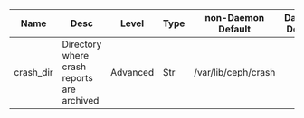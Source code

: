 | Name | Desc | Level | Type | non-Daemon Default | Daemon Default | Min | Max | Valid Values | verbatim | See also | Flags | Services | Validator | Long Desc | Tags |
| --- | --- | --- | --- | --- | --- | --- | --- | --- | --- | --- | --- | --- | --- | --- | --- |
| <span id="SP_crash_dir">crash_dir</span> |  Directory where crash reports are archived | Advanced | Str | /var/lib/ceph/crash |  |  |  |  |  |  | STARTUP |  |  |  |  |
